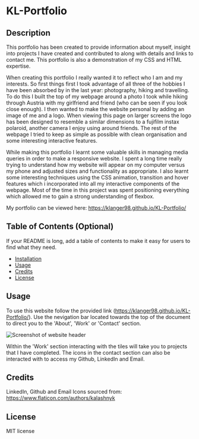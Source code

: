 # KL-Portfolio

## Description

This portfolio has been created to provide information about myself, insight into projects I have created and contributed to along with details and links to contact me. This portfolio is also a demonstration of my CSS and HTML expertise.

When creating this portfolio I really wanted it to reflect who I am and my interests. So first things first I took advantage of all three of the hobbies I have been absorbed by in the last year: photography, hiking and travelling. To do this I built the top of my webpage around a photo I took while hiking through Austria with my girlfriend and friend (who can be seen if you look close enough). I then wanted to make the website personal by adding an image of me and a logo. When viewing this page on larger screens the logo has been designed to resemble a similar dimensions to a fujifilm instax polaroid, another camera I enjoy using around friends. The rest of the webpage I tried to keep as simple as possible with clean organisation and some interesting interactive features.

While making this portfolio I learnt some valuable skills in managing media queries in order to make a responsive website. I spent a long time really trying to understand how my website will appear on my computer versus my phone and adjusted sizes and functionality as appropriate. I also learnt some interesting techniques using the CSS animation, transition and hover features which i incorporated into all my interactive components of the webpage. Most of the time in this project was spent positioning everything which allowed me to gain a strong understanding of flexbox.

My portfolio can be viewed here: https://klanger98.github.io/KL-Portfolio/

## Table of Contents (Optional)

If your README is long, add a table of contents to make it easy for users to find what they need.

- [Installation](#installation)
- [Usage](#usage)
- [Credits](#credits)
- [License](#license)

## Usage

To use this website follow the provided link (https://klanger98.github.io/KL-Portfolio/). Use the nevigation bar located towards the top of the document to direct you to the 'About', 'Work' or 'Contact' section.

![Screenshot of website header](./Assests/Images/screenshots/Screenshot%202023-12-17%20at%206.11.26 pm.png "Website Header")

Within the 'Work' section interacting with the tiles will take you to projects that I have completed. The icons in the contact section can also be interacted with to access my Github, LinkedIn and Email.

## Credits

LinkedIn, Github and Email Icons sourced from:
https://www.flaticon.com/authors/kalashnyk

## License

MIT license
